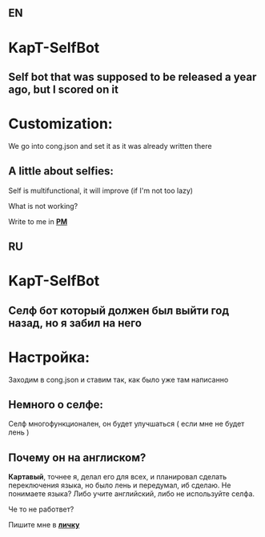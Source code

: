## EN
# KapT-SelfBot
## Self bot that was supposed to be released a year ago, but I scored on it
# Customization:
We go into cong.json and set it as it was already written there

## A little about selfies:
Self is multifunctional, it will improve (if I'm not too lazy)

What is not working?

Write to me in **[PM](https://discord.com/users/889918463546650644)**

## RU
# KapT-SelfBot
## Селф бот который должен был выйти год назад, но я забил на него


# Настройка:
Заходим в cong.json и ставим так, как было уже там написанно

## Немного о селфе:
Селф многофункционален, он будет улучшаться ( если мне не будет лень )
## Почему он на англиском?
**Картавый**, точнее я, делал его для всех, и планировал сделать переключения языка, но было лень и передумал, иб сделаю. Не понимаете языка? Либо учите английский, либо не используйте селфа.

Че то не работвет?

Пишите мне в **[личку](https://discord.com/users/889918463546650644)**
